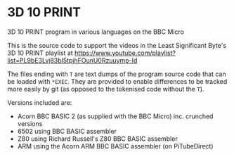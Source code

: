 # 3D 10 PRINT
3D 10 PRINT program in various languages on the BBC Micro

This is the source code to support the videos in the Least Significant Byte's
3D 10 PRINT playlist at
https://www.youtube.com/playlist?list=PL9bE3Lvj83bI5tpjhFOunU0Rzuuymp-Id

The files ending with `T` are text dumps of the program source code that can
be loaded with `*EXEC`.  They are provided to enable differences to be tracked
more easily by git (as opposed to the tokenised code without the `T`).

Versions included are:

* Acorn BBC BASIC 2 (as supplied with the BBC Micro) inc. crunched versions
* 6502 using BBC BASIC assembler
* Z80 using Richard Russell's Z80 BBC BASIC assembler
* ARM using the Acorn ARM BBC BASIC assembler (on PiTubeDirect)
